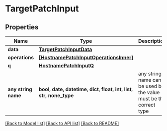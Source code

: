 # TargetPatchInput


## Properties
Name | Type | Description | Notes
------------ | ------------- | ------------- | -------------
**data** | [**TargetPatchInputData**](TargetPatchInputData.md) |  | [optional] 
**operations** | [**[HostnamePatchInputOperationsInner]**](HostnamePatchInputOperationsInner.md) |  | [optional] 
**q** | [**HostnamePatchInputQ**](HostnamePatchInputQ.md) |  | [optional] 
**any string name** | **bool, date, datetime, dict, float, int, list, str, none_type** | any string name can be used but the value must be the correct type | [optional]

[[Back to Model list]](../README.md#documentation-for-models) [[Back to API list]](../README.md#documentation-for-api-endpoints) [[Back to README]](../README.md)


